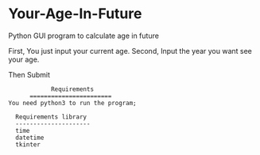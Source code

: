 # Your-Age-In-Future
Python GUI program to calculate age in future

First, You just input your current age.
Second, Input the year you want see your age.

Then Submit

                Requirements
          =======================
    You need python3 to run the program;
    
      Requirements library
      ---------------------
      time
      datetime
      tkinter
    

